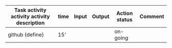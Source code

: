 
| Task activity activity activity description |	time |	Input |	Output	| Action status |	Comment |
| ------------------------------------------- | ---- | -------|---------| --------------| ----------|
| github (define) |  15'| | | on-going | |
